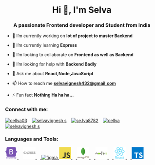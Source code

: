 <h1 align="center">Hi 👋, I'm Selva</h1>
<h3 align="center">A passionate Frontend developer and Student from India</h3>

- 🔭 I’m currently working on **lot of project to master Backend**

- 🌱 I’m currently learning **Express**

- 👯 I’m looking to collaborate on **Frontend as well as Backend**

- 🤝 I’m looking for help with **Backend Badly**

- 💬 Ask me about **React,Node,JavaScript**

- 📫 How to reach me **selvavignesh432@gmail.com**

- ⚡ Fun fact **Nothing Ha ha ha...**

<h3 align="left">Connect with me:</h3>
<p align="left">
<a href="https://codepen.io/cellva03" target="blank"><img align="center" src="https://raw.githubusercontent.com/rahuldkjain/github-profile-readme-generator/master/src/images/icons/Social/codepen.svg" alt="cellva03" height="30" width="40" /></a>&nbsp;&nbsp;&nbsp;
<a href="https://linkedin.com/in/selvavignesh s" target="blank"><img align="center" src="https://raw.githubusercontent.com/rahuldkjain/github-profile-readme-generator/master/src/images/icons/Social/linked-in-alt.svg" alt="selvavignesh s" height="30" width="40" /></a>&nbsp;&nbsp;&nbsp;
<a href="https://instagram.com/se.lva8782" target="blank"><img align="center" src="https://raw.githubusercontent.com/rahuldkjain/github-profile-readme-generator/master/src/images/icons/Social/instagram.svg" alt="se.lva8782" height="30" width="40" /></a>&nbsp;&nbsp;&nbsp;
<a href="https://www.codechef.com/users/cellva" target="blank"><img align="center" src="https://cdn.jsdelivr.net/npm/simple-icons@3.1.0/icons/codechef.svg" alt="cellva" height="30" width="40" /></a>&nbsp;&nbsp;&nbsp;
<a href="https://www.hackerrank.com/selvavignesh s" target="blank"><img align="center" src="https://raw.githubusercontent.com/rahuldkjain/github-profile-readme-generator/master/src/images/icons/Social/hackerrank.svg" alt="selvavignesh s" height="30" width="40" /></a>&nbsp;&nbsp;&nbsp;
</p>

<h3 align="left">Languages and Tools:</h3>
<p align="left"> <a href="https://getbootstrap.com" target="_blank" rel="noreferrer"> <img src="https://raw.githubusercontent.com/devicons/devicon/master/icons/bootstrap/bootstrap-plain-wordmark.svg" alt="bootstrap" width="40" height="40"/> </a> &nbsp;&nbsp;&nbsp; <a href="https://expressjs.com" target="_blank" rel="noreferrer"> <img src="https://raw.githubusercontent.com/devicons/devicon/master/icons/express/express-original-wordmark.svg" alt="express" width="40" height="40"/> </a> &nbsp;&nbsp;&nbsp;<a href="https://www.figma.com/" target="_blank" rel="noreferrer"> <img src="https://www.vectorlogo.zone/logos/figma/figma-icon.svg" alt="figma" width="40" height="40"/> </a> <a href="https://developer.mozilla.org/en-US/docs/Web/JavaScript" target="_blank" rel="noreferrer"> <img src="https://raw.githubusercontent.com/devicons/devicon/master/icons/javascript/javascript-original.svg" alt="javascript" width="40" height="40"/> </a> &nbsp;&nbsp;&nbsp;<a href="https://www.mongodb.com/" target="_blank" rel="noreferrer"> <img src="https://raw.githubusercontent.com/devicons/devicon/master/icons/mongodb/mongodb-original-wordmark.svg" alt="mongodb" width="40" height="40"/> </a> &nbsp;&nbsp;&nbsp;<a href="https://nodejs.org" target="_blank" rel="noreferrer"> <img src="https://raw.githubusercontent.com/devicons/devicon/master/icons/nodejs/nodejs-original-wordmark.svg" alt="nodejs" width="40" height="40"/> </a> &nbsp;&nbsp;&nbsp;<a href="https://reactjs.org/" target="_blank" rel="noreferrer"> <img src="https://raw.githubusercontent.com/devicons/devicon/master/icons/react/react-original-wordmark.svg" alt="react" width="40" height="40"/> </a> &nbsp;&nbsp;&nbsp;<a href="https://www.typescriptlang.org/" target="_blank" rel="noreferrer"> <img src="https://raw.githubusercontent.com/devicons/devicon/master/icons/typescript/typescript-original.svg" alt="typescript" width="40" height="40"/> </a> </p>
